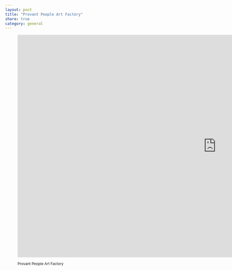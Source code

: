 ```yaml
---
layout: post
title: "Provant People Art Factory"
share: true
category: general
---
```


<figure class="text-center">
	<div class="embed-container">
		<iframe width='1280' height='720' src='http://peopleartfactory.com/r/927' frameborder='0' allowfullscreen></iframe>
	</div>
	<figcaption>
		<p><small>Provant People Art Factory</small></p>
	</figcaption>
</figure>